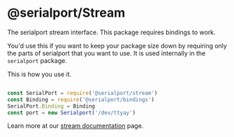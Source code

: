 # @serialport/Stream

The serialport stream interface. This package requires bindings to work.

You'd use this if you want to keep your package size down by requiring only the parts of serialport that you want to use. It is used internally in the `serialport` package.

This is how you use it.
```js

const SerialPort = require('@serialport/stream')
const Binding = require('@serialport/bindings')
SerialPort.Binding = Binding
const port = new Serialport('/dev/ttyay')
```

Learn more at our [stream documentation](https://serialport.io/docs/api-stream) page.
